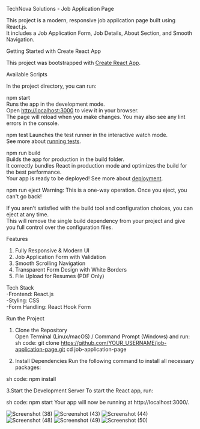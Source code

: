 TechNova Solutions - Job Application Page

This project is a modern, responsive job application page built using React.js.  
It includes a Job Application Form, Job Details, About Section, and Smooth Navigation.  


Getting Started with Create React App

This project was bootstrapped with [Create React App](https://github.com/facebook/create-react-app).

Available Scripts  

In the project directory, you can run:

npm start  
Runs the app in the development mode.  
Open [http://localhost:3000](http://localhost:3000) to view it in your browser.  
The page will reload when you make changes. You may also see any lint errors in the console.  

npm test 
Launches the test runner in the interactive watch mode.  
See more about [running tests](https://facebook.github.io/create-react-app/docs/running-tests).  

npm run build  
Builds the app for production in the build folder.  
It correctly bundles React in production mode and optimizes the build for the best performance.  
Your app is ready to be deployed! See more about [deployment](https://facebook.github.io/create-react-app/docs/deployment).  

npm run eject
Warning: This is a one-way operation. Once you eject, you can't go back! 

If you aren't satisfied with the build tool and configuration choices, you can eject at any time.  
This will remove the single build dependency from your project and give you full control over the configuration files.  

Features  
1. Fully Responsive & Modern UI  
2. Job Application Form with Validation  
3. Smooth Scrolling Navigation  
4. Transparent Form Design with White Borders  
5. File Upload for Resumes (PDF Only)  

Tech Stack  
-Frontend: React.js  
-Styling: CSS  
-Form Handling: React Hook Form  


Run the Project

1. Clone the Repository  
Open Terminal (Linux/macOS) / Command Prompt (Windows) and run:
sh code:
git clone https://github.com/YOUR_USERNAME/job-application-page.git
cd job-application-page

2. Install Dependencies
Run the following command to install all necessary packages:

sh code:
npm install

3.Start the Development Server
To start the React app, run:

sh code:
npm start
Your app will now be running at http://localhost:3000/.

![Screenshot (38)](https://github.com/user-attachments/assets/41dfc657-0c81-42f9-aa69-f12bfa41d7a7)
![Screenshot (43)](https://github.com/user-attachments/assets/1701d38a-4d98-41ea-9d4b-801b88a3b45d)
![Screenshot (44)](https://github.com/user-attachments/assets/cb7fb98f-23e3-4ffd-a0f9-76cc237ea81e)
![Screenshot (48)](https://github.com/user-attachments/assets/6bbe78fa-9b99-48b9-ad37-d64826627c82)
![Screenshot (49)](https://github.com/user-attachments/assets/f8c3fdc0-ab77-4519-9d41-5de1ff4a4447)
![Screenshot (50)](https://github.com/user-attachments/assets/f32420e1-e8d6-4253-919f-098a90305ec6)






